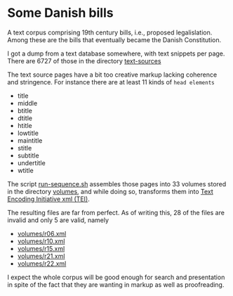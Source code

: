 # Some Danish bills

A text corpus comprising 19th century bills, i.e., proposed
legalislation.  Among these are the bills that eventually became the
Danish Constitution.

I got a dump from a text database somewhere, with text snippets per
page. There are 6727 of those in the directory [text-sources](text-sources)

The text source pages have a bit too creative markup lacking coherence
and stringence. For instance there are at least 11 kinds of `head elements`

* title
* middle
* btitle
* dtitle
* htitle
* lowtitle
* maintitle
* stitle
* subtitle
* undertitle
* wtitle

The script [run-sequence.sh](run-sequence.sh) assembles those pages
into 33 volumes stored in the directory [volumes](volumes), and while
doing so, transforms them into [Text Encoding Initiative xml
(TEI)](https://tei-c.org/release/doc/tei-p5-doc/en/html/index.html).

The resulting files are far from perfect. As of writing this, 28 of
the files are invalid and only 5 are valid, namely

* [volumes/r06.xml](volumes/r06.xml)
* [volumes/r10.xml](volumes/r10.xml)
* [volumes/r15.xml](volumes/r15.xml)
* [volumes/r21.xml](volumes/r21.xml)
* [volumes/r22.xml](volumes/r22.xml)

I expect the whole corpus will be good enough for search and
presentation in spite of the fact that they are wanting in markup as
well as proofreading.





